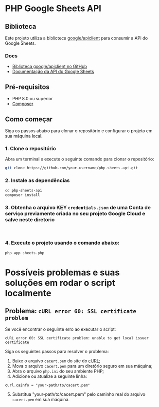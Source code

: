 # PHP Google Sheets API

## Biblioteca

Este projeto utiliza a biblioteca [google/apiclient](https://github.com/googleapis/google-api-php-client) para consumir a API do Google Sheets.

### Docs

- [Biblioteca google/apiclient no GitHub](https://github.com/googleapis/google-api-php-client)
- [Documentação da API do Google Sheets](https://developers.google.com/sheets/api)

## Pré-requisitos

- PHP 8.0 ou superior
- [Composer](https://getcomposer.org/)

## Como começar

Siga os passos abaixo para clonar o repositório e configurar o projeto em sua máquina local.

### 1. Clone o repositório

Abra um terminal e execute o seguinte comando para clonar o repositório:

```sh
git clone https://github.com/your-username/php-sheets-api.git
```

### 2. Instale as dependências

```sh
cd php-sheets-api
composer install
```

### 3. Obtenha o arquivo KEY `credentials.json` de uma Conta de serviço previamente criada no seu projeto Google Cloud e salve neste diretorio
<br/>

### 4. Execute o projeto usando o comando abaixo:
```php
php app_sheets.php
```

# Possíveis problemas e suas soluções em rodar o script localmente

## Problema: `cURL error 60: SSL certificate problem`

Se você encontrar o seguinte erro ao executar o script:

```vbnet
cURL error 60: SSL certificate problem: unable to get local issuer certificate
```

Siga os seguintes passos para resolver o problema:

1. Baixe o arquivo `cacert.pem` do site do [cURL](https://curl.se/docs/caextract.html);
2. Mova o arquivo `cacert.pem` para um diretório seguro em sua máquina;
3. Abra o arquivo `php.ini` do seu ambiente PHP;
4. Adicione ou atualize a seguinte linha:

```arduino
curl.cainfo = "your-path/to/cacert.pem"
```

5. Substitua "your-path/to/cacert.pem" pelo caminho real do arquivo `cacert.pem` em sua máquina.
